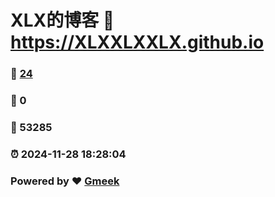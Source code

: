 # XLX的博客 :link: https://XLXXLXXLX.github.io 
### :page_facing_up: [24](https://XLXXLXXLX.github.io/tag.html) 
### :speech_balloon: 0 
### :hibiscus: 53285 
### :alarm_clock: 2024-11-28 18:28:04 
### Powered by :heart: [Gmeek](https://github.com/Meekdai/Gmeek)
